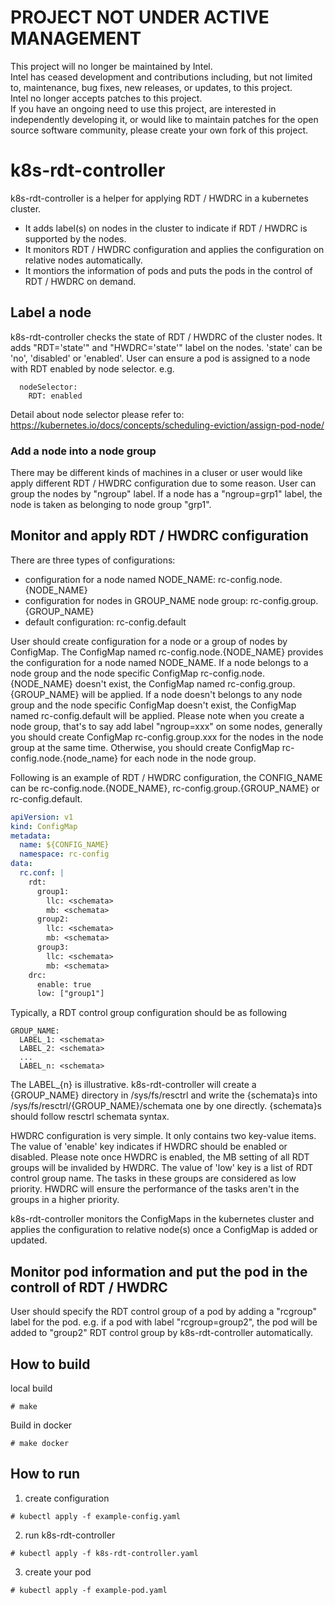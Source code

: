 # PROJECT NOT UNDER ACTIVE MANAGEMENT
This project will no longer be maintained by Intel.  
Intel has ceased development and contributions including, but not limited to, maintenance, bug fixes, new releases, or updates, to this project.  
Intel no longer accepts patches to this project.  
If you have an ongoing need to use this project, are interested in independently developing it, or would like to maintain patches for the open source software community, please create your own fork of this project.  

# k8s-rdt-controller

k8s-rdt-controller is a helper for applying RDT / HWDRC in a kubernetes cluster.

-  It adds label(s) on nodes in the cluster to indicate if RDT / HWDRC is supported by the nodes.
-  It monitors RDT / HWDRC configuration and applies the configuration on relative nodes automatically.
-  It montiors the information of pods and puts the pods in the control of  RDT / HWDRC on demand.

## Label a node

k8s-rdt-controller checks the state of RDT / HWDRC of the cluster nodes. It adds "RDT='state'" and "HWDRC='state'" label on the nodes. 'state' can be 'no', 'disabled' or 'enabled'. User can ensure a pod is assigned to a node with RDT enabled by node selector. e.g.
```
  nodeSelector:
    RDT: enabled
```

Detail about node selector please refer to: https://kubernetes.io/docs/concepts/scheduling-eviction/assign-pod-node/

### Add a node into a node group

There may be different kinds of machines in a cluser or user would like apply different RDT / HWDRC configuration due to some reason. User can group the nodes by "ngroup" label. If a node has a "ngroup=grp1" label, the node is taken as belonging to node group "grp1".

## Monitor and apply RDT / HWDRC configuration

There are three types of configurations:

-  configuration for a node named NODE_NAME: rc-config.node.{NODE_NAME}
-  configuration for nodes in GROUP_NAME node group: rc-config.group.{GROUP_NAME}
-  default configuration: rc-config.default

User should create configuration for a node or a group of nodes by ConfigMap. The ConfigMap named rc-config.node.{NODE_NAME} provides the configuration for a node named NODE_NAME. If a node belongs to a node group and the node specific ConfigMap rc-config.node.{NODE_NAME} doesn't exist, the ConfigMap named rc-config.group.{GROUP_NAME} will be applied. If a node doesn't belongs to any node group and the node specific ConfigMap doesn't exist, the ConfigMap named rc-config.default will be applied. Please note when you create a node group, that's to say add label "ngroup=xxx" on some nodes, generally you should create ConfigMap rc-config.group.xxx for the nodes in the node group at the same time. Otherwise, you should create ConfigMap rc-config.node.{node_name} for each node in the node group.

Following is an example of RDT / HWDRC configuration, the CONFIG_NAME can be rc-config.node.{NODE_NAME}, rc-config.group.{GROUP_NAME} or rc-config.default. 

```yaml
apiVersion: v1
kind: ConfigMap
metadata:
  name: ${CONFIG_NAME}
  namespace: rc-config 
data:
  rc.conf: |
    rdt:
      group1:
        llc: <schemata>
        mb: <schemata>
      group2:
        llc: <schemata>
        mb: <schemata>
      group3:
        llc: <schemata>
        mb: <schemata>
    drc:
      enable: true
      low: ["group1"]
```

Typically, a RDT control group configuration should be as following

```
GROUP_NAME:
  LABEL_1: <schemata>
  LABEL_2: <schemata>
  ...
  LABEL_n: <schemata>
```

The LABEL_{n} is illustrative. k8s-rdt-controller will create a {GROUP_NAME} directory in /sys/fs/resctrl and write the {schemata}s into /sys/fs/resctrl/{GROUP_NAME}/schemata one by one directly. {schemata}s should follow resctrl schemata syntax.

HWDRC configuration is very simple. It only contains two key-value items. The value of 'enable' key indicates if HWDRC should be enabled or disabled. Please note once HWDRC is enabled, the MB setting of all RDT groups will be invalided by HWDRC. The value of 'low' key is a list of RDT control group name. The tasks in these groups are considered as low priority. HWDRC will ensure the performance of the tasks aren't in the groups in a higher priority.

k8s-rdt-controller monitors the ConfigMaps in the kubernetes cluster and applies the configuration to relative node(s) once a ConfigMap is added or updated.

##  Monitor pod information and put the pod in the controll of RDT / HWDRC

User should specify the RDT control group of a pod by adding a "rcgroup" label for the pod. e.g. if a pod with label "rcgroup=group2", the pod will be added to "group2" RDT control group by k8s-rdt-controller automatically.

## How to build

local build

```
# make
```

Build in docker

```
# make docker
```

## How to run

  1. create configuration
```
# kubectl apply -f example-config.yaml
```

  2. run k8s-rdt-controller

```
# kubectl apply -f k8s-rdt-controller.yaml
```

  3. create your pod
```
# kubectl apply -f example-pod.yaml
```
